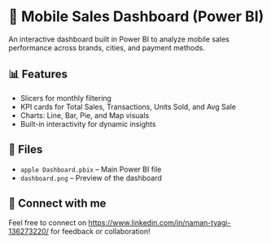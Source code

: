 # 📱 Mobile Sales Dashboard (Power BI)

An interactive dashboard built in Power BI to analyze mobile sales performance across brands, cities, and payment methods.

## 📊 Features
- Slicers for monthly filtering
- KPI cards for Total Sales, Transactions, Units Sold, and Avg Sale
- Charts: Line, Bar, Pie, and Map visuals
- Built-in interactivity for dynamic insights

## 📁 Files
- `apple Dashboard.pbix` – Main Power BI file
- `dashboard.png` – Preview of the dashboard

## 🔗 Connect with me
Feel free to connect on https://www.linkedin.com/in/naman-tyagi-136273220/ for feedback or collaboration!
